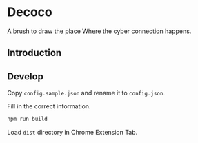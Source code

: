 # Decoco
A brush to draw the place Where the cyber connection happens.

## Introduction

## Develop

Copy `config.sample.json` and rename it to `config.json`.

Fill in the correct information.

```cmd
npm run build
```
Load `dist` directory in Chrome Extension Tab.